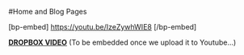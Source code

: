 #Home and Blog Pages

[bp-embed] https://youtu.be/IzeZywhWIE8 [/bp-embed]

[**DROPBOX VIDEO**](https://www.dropbox.com/s/quscq00fmkhc9z0/buddyboss-theme-home-and-blog-pages.mp4?raw=1)
(To be embedded once we upload it to Youtube...)